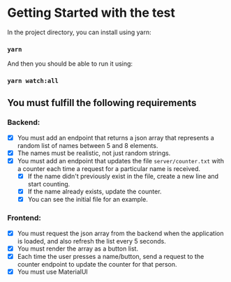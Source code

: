 # Getting Started with the test

In the project directory, you can install using yarn:

### `yarn`

And then you should be able to run it using:

### `yarn watch:all`

## You must fulfill the following requirements

### Backend:
- [X] You must add an endpoint that returns a json array that represents a random list of names between 5 and 8 elements.
- [X] The names must be realistic, not just random strings.
- [X] You must add an endpoint that updates the file `server/counter.txt` with a counter each time a request for a particular name is received.
  - [X] If the name didn't previously exist in the file, create a new line and start counting.
  - [X] If the name already exists, update the counter.
  - [X] You can see the initial file for an example.

### Frontend:
- [X] You must request the json array from the backend when the application is loaded, and also refresh the list every 5 seconds.
- [X] You must render the array as a button list.
- [X] Each time the user presses a name/button, send a request to the counter endpoint to update the counter for that person.
- [X] You must use MaterialUI
